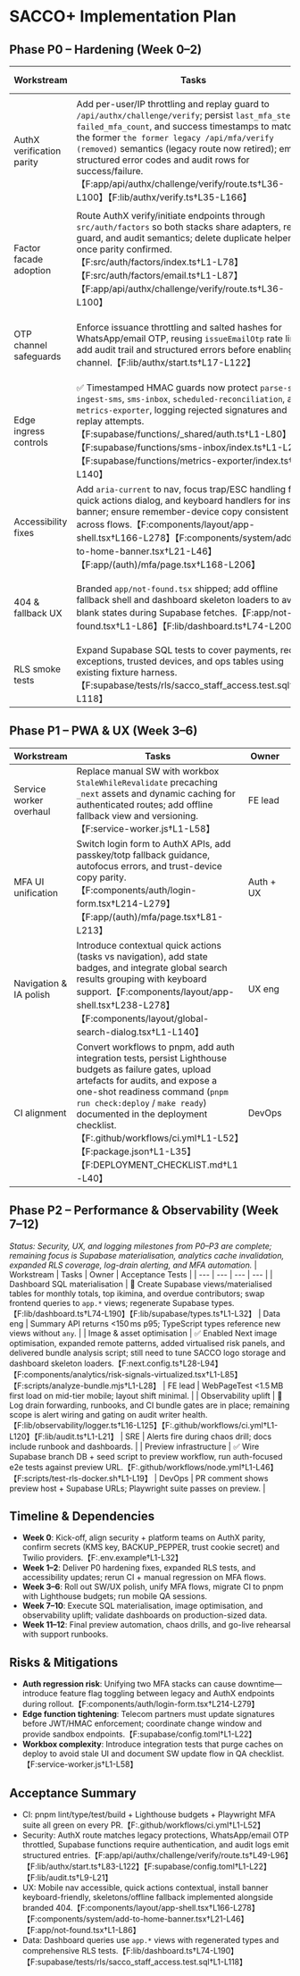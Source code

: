 # SACCO+ Implementation Plan

## Phase P0 – Hardening (Week 0–2)

| Workstream                | Tasks                                                                                                                                                                                                                                                                                                                                                                                                             | Owner      | Acceptance Tests                                                                                                            |
| ------------------------- | ----------------------------------------------------------------------------------------------------------------------------------------------------------------------------------------------------------------------------------------------------------------------------------------------------------------------------------------------------------------------------------------------------------------- | ---------- | --------------------------------------------------------------------------------------------------------------------------- |
| AuthX verification parity | Add per-user/IP throttling and replay guard to `/api/authx/challenge/verify`; persist `last_mfa_step`, `failed_mfa_count`, and success timestamps to match the former `the former legacy /api/mfa/verify (removed)` semantics (legacy route now retired); emit structured error codes and audit rows for success/failure.【F:app/api/authx/challenge/verify/route.ts†L36-L100】【F:lib/authx/verify.ts†L35-L166】 | Auth squad | Playwright: wrong TOTP → 401 with `INVALID_CODE`; replay of recent step → 409; success updates cookies and Supabase fields. |
| Factor facade adoption    | Route AuthX verify/initiate endpoints through `src/auth/factors` so both stacks share adapters, replay guard, and audit semantics; delete duplicate helpers once parity confirmed.【F:src/auth/factors/index.ts†L1-L78】【F:src/auth/factors/email.ts†L1-L87】【F:app/api/authx/challenge/verify/route.ts†L36-L100】                                                                                              | Auth squad | AuthX POST uses facade responses; removing legacy helpers leaves Playwright suite green.                                    |
| OTP channel safeguards    | Enforce issuance throttling and salted hashes for WhatsApp/email OTP, reusing `issueEmailOtp` rate limits; add audit trail and structured errors before enabling channel.【F:lib/authx/start.ts†L17-L122】                                                                                                                                                                                                        | Platform   | Unit tests for OTP store verifying rate limit + salt; audit rows appear in Supabase.                                        |
| Edge ingress controls     | ✅ Timestamped HMAC guards now protect `parse-sms`, `ingest-sms`, `sms-inbox`, `scheduled-reconciliation`, and `metrics-exporter`, logging rejected signatures and replay attempts.【F:supabase/functions/\_shared/auth.ts†L1-L80】【F:supabase/functions/sms-inbox/index.ts†L1-L200】【F:supabase/functions/metrics-exporter/index.ts†L1-L140】                                                                  | Platform   | Supabase function tests: unauthenticated calls → 401; signed requests succeed.                                              |
| Accessibility fixes       | Add `aria-current` to nav, focus trap/ESC handling for quick actions dialog, and keyboard handlers for install banner; ensure remember-device copy consistent across flows.【F:components/layout/app-shell.tsx†L166-L278】【F:components/system/add-to-home-banner.tsx†L21-L46】【F:app/(auth)/mfa/page.tsx†L168-L206】                                                                                           | UX eng     | axe-core clean on dashboard/MFA; keyboard-only walkthrough passes.                                                          |
| 404 & fallback UX         | Branded `app/not-found.tsx` shipped; add offline fallback shell and dashboard skeleton loaders to avoid blank states during Supabase fetches.【F:app/not-found.tsx†L1-L86】【F:lib/dashboard.ts†L74-L200】                                                                                                                                                                                                        | FE lead    | Visiting `/invalid` shows branded 404; dashboard shows skeleton during load.                                                |
| RLS smoke tests           | Expand Supabase SQL tests to cover payments, recon exceptions, trusted devices, and ops tables using existing fixture harness.【F:supabase/tests/rls/sacco_staff_access.test.sql†L1-L118】                                                                                                                                                                                                                        | Data eng   | `pnpm test:rls` covers new scripts; failing policy blocks CI.                                                               |

## Phase P1 – PWA & UX (Week 3–6)

| Workstream              | Tasks                                                                                                                                                                                                                                                                                                                                                       | Owner     | Acceptance Tests                                                                                                    |
| ----------------------- | ----------------------------------------------------------------------------------------------------------------------------------------------------------------------------------------------------------------------------------------------------------------------------------------------------------------------------------------------------------- | --------- | ------------------------------------------------------------------------------------------------------------------- |
| Service worker overhaul | Replace manual SW with workbox `StaleWhileRevalidate` precaching `_next` assets and dynamic caching for authenticated routes; add offline fallback view and versioning.【F:service-worker.js†L1-L58】                                                                                                                                                       | FE lead   | Lighthouse PWA ≥ 90 on CI; offline DevTools audit passes for `/dashboard`, `/ikimina`, `/profile`.                  |
| MFA UI unification      | Switch login form to AuthX APIs, add passkey/totp fallback guidance, autofocus errors, and trust-device copy parity.【F:components/auth/login-form.tsx†L214-L279】【F:app/(auth)/mfa/page.tsx†L81-L213】                                                                                                                                                    | Auth + UX | Playwright: credentials→AuthX challenge success; trust device prompts match copy.                                   |
| Navigation & IA polish  | Introduce contextual quick actions (tasks vs navigation), add state badges, and integrate global search results grouping with keyboard support.【F:components/layout/app-shell.tsx†L238-L278】【F:components/layout/global-search-dialog.tsx†L1-L140】                                                                                                      | UX eng    | Keyboard + screen-reader reviews approve; analytics tracks quick-action usage.                                      |
| CI alignment            | Convert workflows to pnpm, add auth integration tests, persist Lighthouse budgets as failure gates, upload artefacts for audits, and expose a one-shot readiness command (`pnpm run check:deploy` / `make ready`) documented in the deployment checklist.【F:.github/workflows/ci.yml†L1-L52】【F:package.json†L1-L35】【F:DEPLOYMENT_CHECKLIST.md†L1-L40】 | DevOps    | CI runs pnpm install, fails when Lighthouse < 90 or MFA tests fail; local readiness command mirrors the same gates. |

## Phase P2 – Performance & Observability (Week 7–12)

_Status: Security, UX, and logging milestones from P0–P3 are complete; remaining
focus is Supabase materialisation, analytics cache invalidation, expanded RLS
coverage, log-drain alerting, and MFA automation._ | Workstream | Tasks | Owner
| Acceptance Tests | | --- | --- | --- | --- | | Dashboard SQL materialisation |
🚧 Create Supabase views/materialised tables for monthly totals, top ikimina,
and overdue contributors; swap frontend queries to `app.*` views; regenerate
Supabase
types.【F:lib/dashboard.ts†L74-L190】【F:lib/supabase/types.ts†L1-L32】 | Data
eng | Summary API returns <150 ms p95; TypeScript types reference new views
without `any`. | | Image & asset optimisation | ✅ Enabled Next image
optimisation, expanded remote patterns, added virtualised risk panels, and
delivered bundle analysis script; still need to tune SACCO logo storage and
dashboard skeleton
loaders.【F:next.config.ts†L28-L94】【F:components/analytics/risk-signals-virtualized.tsx†L1-L85】【F:scripts/analyze-bundle.mjs†L1-L28】 |
FE lead | WebPageTest <1.5 MB first load on mid-tier mobile; layout shift
minimal. | | Observability uplift | 🚧 Log drain forwarding, runbooks, and CI
bundle gates are in place; remaining scope is alert wiring and gating on audit
writer
health.【F:lib/observability/logger.ts†L16-L125】【F:.github/workflows/ci.yml†L1-L120】【F:lib/audit.ts†L1-L21】 |
SRE | Alerts fire during chaos drill; docs include runbook and dashboards. | |
Preview infrastructure | ✅ Wire Supabase branch DB + seed script to preview
workflow, run auth-focused e2e tests against preview
URL.【F:.github/workflows/node.yml†L1-L46】【F:scripts/test-rls-docker.sh†L1-L19】 |
DevOps | PR comment shows preview host + Supabase URLs; Playwright suite passes
on preview. |

## Timeline & Dependencies

- **Week 0**: Kick-off, align security + platform teams on AuthX parity, confirm
  secrets (KMS key, BACKUP_PEPPER, trust cookie secret) and Twilio
  providers.【F:.env.example†L1-L32】
- **Week 1–2**: Deliver P0 hardening fixes, expanded RLS tests, and
  accessibility updates; rerun CI + manual regression on MFA flows.
- **Week 3–6**: Roll out SW/UX polish, unify MFA flows, migrate CI to pnpm with
  Lighthouse budgets; run mobile QA sessions.
- **Week 7–10**: Execute SQL materialisation, image optimisation, and
  observability uplift; validate dashboards on production-sized data.
- **Week 11–12**: Final preview automation, chaos drills, and go-live rehearsal
  with support runbooks.

## Risks & Mitigations

- **Auth regression risk**: Unifying two MFA stacks can cause downtime—introduce
  feature flag toggling between legacy and AuthX endpoints during
  rollout.【F:components/auth/login-form.tsx†L214-L279】
- **Edge function tightening**: Telecom partners must update signatures before
  JWT/HMAC enforcement; coordinate change window and provide sandbox
  endpoints.【F:supabase/config.toml†L1-L22】
- **Workbox complexity**: Introduce integration tests that purge caches on
  deploy to avoid stale UI and document SW update flow in QA
  checklist.【F:service-worker.js†L1-L58】

## Acceptance Summary

- CI: pnpm lint/type/test/build + Lighthouse budgets + Playwright MFA suite all
  green on every PR.【F:.github/workflows/ci.yml†L1-L52】
- Security: AuthX route matches legacy protections, WhatsApp/email OTP
  throttled, Supabase functions require authentication, and audit logs emit
  structured
  entries.【F:app/api/authx/challenge/verify/route.ts†L49-L96】【F:lib/authx/start.ts†L83-L122】【F:supabase/config.toml†L1-L22】【F:lib/audit.ts†L9-L21】
- UX: Mobile nav accessible, quick actions contextual, install banner
  keyboard-friendly, skeletons/offline fallback implemented alongside
  branded 404.【F:components/layout/app-shell.tsx†L166-L278】【F:components/system/add-to-home-banner.tsx†L21-L46】【F:app/not-found.tsx†L1-L86】
- Data: Dashboard queries use `app.*` views with regenerated types and
  comprehensive RLS
  tests.【F:lib/dashboard.ts†L74-L190】【F:supabase/tests/rls/sacco_staff_access.test.sql†L1-L118】
